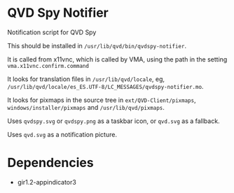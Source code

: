 # QVD Spy Notifier

Notification script for QVD Spy

This should be installed in `/usr/lib/qvd/bin/qvdspy-notifier`.

It is called from x11vnc, which is called by VMA, using the path in the setting `vma.x11vnc.confirm.command`

It looks for translation files in `/usr/lib/qvd/locale`, eg, `/usr/lib/qvd/locale/es_ES.UTF-8/LC_MESSAGES/qvdspy-notifier.mo`.

It looks for pixmaps in the source tree in `ext/QVD-Client/pixmaps`, `windows/installer/pixmaps` and `/usr/lib/qvd/pixmaps`.

Uses `qvdspy.svg` or `qvdspy.png` as a taskbar icon, or `qvd.svg` as a fallback.

Uses `qvd.svg` as a notification picture.

# Dependencies

* gir1.2-appindicator3

